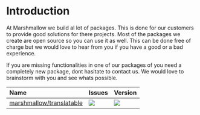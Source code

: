 # Introduction
At Marshmallow we build al lot of packages. This is done for our customers to provide good solutions for there projects. Most of the packages we create are open source so you can use it as well. This can be done free of charge but we would love to hear from you if you have a good or a bad experience.

If you are missing functionalities in one of our packages of you need a completely new package, dont hasitate to contact us. We would love to brainstorm with you and see whats possible.

| Name        | Issues           | Version  |
| :------------- |:-------------| :-----|
| [marshmallow/translatable](/packages/nova/translatable.html) | <img src="https://img.shields.io/github/issues/marshmallow-packages/translatable"/> | <img src="https://img.shields.io/packagist/v/marshmallow/translatable"> |

<EditOnGithub repo_name="packages" edit_url="introduction.md"/>
